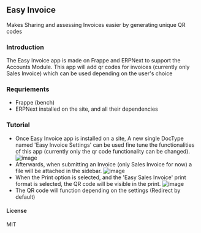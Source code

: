 ## Easy Invoice

Makes Sharing and assessing Invoices easier by generating unique QR codes

### Introduction
The Easy Invoice app is made on Frappe and ERPNext to support the Accounts Module. This app will add qr codes for invoices (currently only Sales Invoice) which can be used depending on the user's choice

### Requriements
- Frappe (bench)
- ERPNext installed on the site, and all their dependencies

### Tutorial
- Once Easy Invoice app is installed on a site, A new single DocType named 'Easy Invoice Settings' can be used fine tune the functionalities of this app (currently only the qr code functionality can be changed).
  ![image](https://github.com/MhmdSinanKT/easy_invoice/assets/91651425/a8d903ea-ce25-4116-a1d1-24c3437401df)
- Afterwards, when submitting an Invoice (only Sales Invoice for now) a file will be attached in the sidebar.
  ![image](https://github.com/MhmdSinanKT/easy_invoice/assets/91651425/26c1e7f7-4002-4898-8464-7909835e9b34)
- When the Print option is selected, and the 'Easy Sales Invoice' print format is selected, the QR code will be visible in the print.
  ![image](https://github.com/MhmdSinanKT/easy_invoice/assets/91651425/d4614f0e-c558-4958-8ae4-b8ae4ac22d86)
- The QR code will function depending on the settings (Redirect by default)

#### License

MIT
